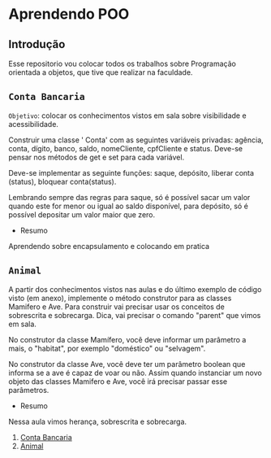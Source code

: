 # Aprendendo POO

## Introdução

Esse repositorio vou colocar todos os trabalhos sobre Programação orientada a objetos, que tive que realizar na faculdade.

## `Conta Bancaria`

`Objetivo`: colocar os conhecimentos vistos em sala sobre visibilidade e acessibilidade.

Construir uma classe ' Conta' com as seguintes variáveis privadas:  agência, conta, dígito, banco, saldo, nomeCliente, cpfCliente e status. Deve-se pensar nos métodos de get e set para cada variável.

Deve-se implementar as seguinte funções: saque, depósito, liberar conta (status), bloquear conta(status).

Lembrando sempre das regras para saque, só é possível sacar um valor quando este for menor ou igual ao saldo disponível, para depósito, só é possível depositar um valor maior que zero.

* Resumo

Aprendendo sobre encapsulamento e colocando em pratica

## `Animal`

A partir dos conhecimentos vistos nas aulas e do último exemplo de código visto (em anexo), implemente o método construtor para as classes Mamifero e Ave. Para construir vai precisar usar os conceitos de sobrescrita e sobrecarga. Dica, vai precisar o comando "parent" que vimos em sala.

No construtor da classe Mamífero, você deve informar um parâmetro a mais, o "habitat", por exemplo "doméstico" ou "selvagem".

No construtor da classe  Ave, você deve ter um parâmetro boolean que informa se a ave é capaz de voar ou não. Assim quando instanciar um novo objeto das classes Mamifero e Ave, você irá precisar passar esse parâmetros.

* Resumo

Nessa aula vimos herança, sobrescrita e sobrecarga.

1. [Conta Bancaria](/Conta-Bancaria/)
2. [Animal](/Heranca/)
